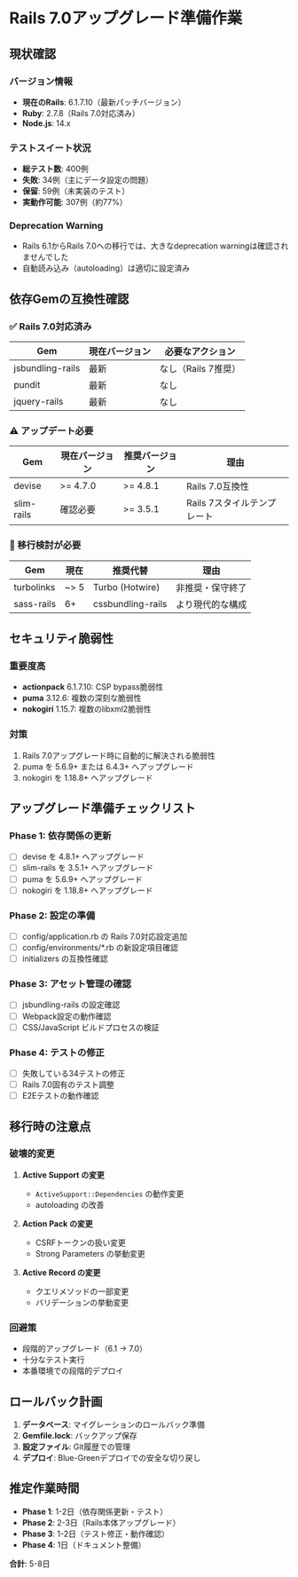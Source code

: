 # Rails 7.0アップグレード準備作業

## 現状確認

### バージョン情報
- **現在のRails**: 6.1.7.10（最新パッチバージョン）
- **Ruby**: 2.7.8（Rails 7.0対応済み）
- **Node.js**: 14.x

### テストスイート状況
- **総テスト数**: 400例
- **失敗**: 34例（主にデータ設定の問題）
- **保留**: 59例（未実装のテスト）
- **実動作可能**: 307例（約77%）

### Deprecation Warning
- Rails 6.1からRails 7.0への移行では、大きなdeprecation warningは確認されませんでした
- 自動読み込み（autoloading）は適切に設定済み

## 依存Gemの互換性確認

### ✅ Rails 7.0対応済み
| Gem | 現在バージョン | 必要なアクション |
|-----|--------------|----------------|
| jsbundling-rails | 最新 | なし（Rails 7推奨） |
| pundit | 最新 | なし |
| jquery-rails | 最新 | なし |

### ⚠️ アップデート必要
| Gem | 現在バージョン | 推奨バージョン | 理由 |
|-----|--------------|--------------|------|
| devise | >= 4.7.0 | >= 4.8.1 | Rails 7.0互換性 |
| slim-rails | 確認必要 | >= 3.5.1 | Rails 7スタイルテンプレート |

### 🔄 移行検討が必要
| Gem | 現在 | 推奨代替 | 理由 |
|-----|------|---------|------|
| turbolinks | ~> 5 | Turbo (Hotwire) | 非推奨・保守終了 |
| sass-rails | 6+ | cssbundling-rails | より現代的な構成 |

## セキュリティ脆弱性

### 重要度高
- **actionpack** 6.1.7.10: CSP bypass脆弱性
- **puma** 3.12.6: 複数の深刻な脆弱性
- **nokogiri** 1.15.7: 複数のlibxml2脆弱性

### 対策
1. Rails 7.0アップグレード時に自動的に解決される脆弱性
2. puma を 5.6.9+ または 6.4.3+ へアップグレード
3. nokogiri を 1.18.8+ へアップグレード

## アップグレード準備チェックリスト

### Phase 1: 依存関係の更新
- [ ] devise を 4.8.1+ へアップグレード
- [ ] slim-rails を 3.5.1+ へアップグレード
- [ ] puma を 5.6.9+ へアップグレード
- [ ] nokogiri を 1.18.8+ へアップグレード

### Phase 2: 設定の準備
- [ ] config/application.rb の Rails 7.0対応設定追加
- [ ] config/environments/*.rb の新設定項目確認
- [ ] initializers の互換性確認

### Phase 3: アセット管理の確認
- [ ] jsbundling-rails の設定確認
- [ ] Webpack設定の動作確認
- [ ] CSS/JavaScript ビルドプロセスの検証

### Phase 4: テストの修正
- [ ] 失敗している34テストの修正
- [ ] Rails 7.0固有のテスト調整
- [ ] E2Eテストの動作確認

## 移行時の注意点

### 破壊的変更
1. **Active Support の変更**
   - `ActiveSupport::Dependencies` の動作変更
   - autoloading の改善

2. **Action Pack の変更**
   - CSRFトークンの扱い変更
   - Strong Parameters の挙動変更

3. **Active Record の変更**
   - クエリメソッドの一部変更
   - バリデーションの挙動変更

### 回避策
- 段階的アップグレード（6.1 → 7.0）
- 十分なテスト実行
- 本番環境での段階的デプロイ

## ロールバック計画

1. **データベース**: マイグレーションのロールバック準備
2. **Gemfile.lock**: バックアップ保存
3. **設定ファイル**: Git履歴での管理
4. **デプロイ**: Blue-Greenデプロイでの安全な切り戻し

## 推定作業時間

- **Phase 1**: 1-2日（依存関係更新・テスト）
- **Phase 2**: 2-3日（Rails本体アップグレード）
- **Phase 3**: 1-2日（テスト修正・動作確認）
- **Phase 4**: 1日（ドキュメント整備）

**合計**: 5-8日